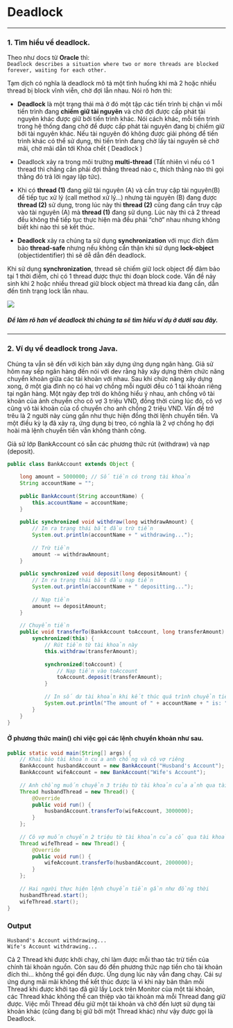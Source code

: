 # Deadlock

-----------
### 1. Tìm hiểu về deadlock.
Theo như docs từ **Oracle** thì: <br />
`Deadlock describes a situation where two or more threads are blocked forever, waiting for each other.` <br />

Tạm dịch có nghĩa là deadlock mô tả một tình huống khi mà 2 hoặc nhiều thread bị block vĩnh viễn, chờ đợi lẫn nhau. Nói rõ hơn thì: 
- **Deadlock** là một trạng thái mà ở đó một tập các tiến trình bị chặn vì mỗi tiến trình đang **chiếm giữ tài nguyên** và chờ đợi được cấp phát tài nguyên khác được giữ bởi tiến trình khác. Nói cách khác, mỗi tiến trình trong hệ thống đang chờ để được cấp phát tài nguyên đang bị chiếm giữ bởi tài nguyên khác. Nếu tài nguyên đó không được giải phóng để tiến trình khác có thể sử dụng, thì tiến trình đang chờ lấy tài nguyên sẽ chờ mãi, chờ mãi dẫn tới Khóa chết ( Deadlock )

- Deadlock xảy ra trong môi trường **multi-thread** (Tất nhiên vì nếu có 1 thread thì chẳng cần phải đợi thằng thread nào c, thích thằng nào thì gọi thằng đó trả lời ngay lập tức).


- Khi có **thread (1)** đang giữ tài nguyên (A) và cần truy cập tài nguyên(B) để tiếp tục xử lý (call method xử lý…) nhưng tài nguyên (B) đang được **thread (2)** sử dụng, trong lúc này thì **thread (2)** cũng đang cần truy cập vào tài nguyên (A) mà **thread (1)** đang sử dụng. Lúc này thì cả 2 thread đều không thể tiếp tục thực hiện mà đều phải “chờ” nhau nhưng không biết khi nào thì sẽ kết thúc.

-  **Deadlock** xảy ra chúng ta sử dụng **synchronization** với mục đích đảm bảo **thread-safe** nhưng nếu không cẩn thận khi sử dụng **lock-object** (objectidentifier) thì sẽ dễ dẫn đến deadlock.

Khi sử dụng **synchronization**, thread sẽ chiếm giữ lock object để đảm bảo tại 1 thời điểm, chỉ có 1 thread được thực thi đoạn block code. Vấn đề nảy sinh khi 2 hoặc nhiều thread giữ block object mà thread kia đang cần, dẫn đến tình trạng lock lẫn nhau.

[![](http://thachleblog.com/wp-content/uploads/2016/10/java-thread-deadlock-crunchify-tutorial.jpg)](http://thachleblog.com/wp-content/uploads/2016/10/java-thread-deadlock-crunchify-tutorial.jpg)

##### Để làm rõ hơn về deadlock thì chúng ta sẽ tìm hiểu ví dụ ở dưới sau đây.
------------

### 2. Ví dụ về deadlock trong Java.
Chúng ta vẫn sẽ đến với kịch bản xây dựng ứng dụng ngân hàng. Giả sử hôm nay sếp ngân hàng đến nói với dev rằng hãy xây dựng thêm chức năng chuyển khoản giữa các tài khoản với nhau. Sau khi chức năng xây dựng xong, ở một gia đình nọ có hai vợ chồng mỗi người đều có 1 tài khoản riêng tại ngân hàng. Một ngày đẹp trời do không hiểu ý nhau, anh chồng vô tài khoản của ảnh chuyển cho cô vợ 3 triệu VND, đồng thời cùng lúc đó, cô vợ cũng vô tài khoản của cổ chuyển cho anh chồng 2 triệu VND. Vấn đề trớ trêu là 2 người này cùng gần như thực hiện đồng thời lệnh chuyển tiền. Và một điều kỳ lạ đã xảy ra, ứng dụng bị treo, có nghĩa là 2 vợ chồng họ đợi hoài mà lệnh chuyển tiền vẫn không thành công. 

Giả sử lớp BankAccount có sẵn các phương thức rút (withdraw) và nạp (deposit).

```java
public class BankAccount extends Object {
     
    long amount = 5000000; // Số tiền có trong tài khoản
    String accountName = "";
     
    public BankAccount(String accountName) {
        this.accountName = accountName;
    }
 
    public synchronized void withdraw(long withdrawAmount) {
        // In ra trạng thái bắt đầu trừ tiền
        System.out.println(accountName + " withdrawing...");
         
        // Trừ tiền
        amount -= withdrawAmount;
    }
     
    public synchronized void deposit(long depositAmount) {
        // In ra trạng thái bắt đầu nạp tiền
        System.out.println(accountName + " depositting...");
         
        // Nạp tiền
        amount += depositAmount;
    }
     
	// Chuyển tiền
    public void transferTo(BankAccount toAccount, long transferAmount) {
        synchronized(this) {
            // Rút tiền từ tài khoản này
            this.withdraw(transferAmount);
             
            synchronized(toAccount) {
                // Nạp tiền vào toAccount
                toAccount.deposit(transferAmount);
            }
             
            // In số dư tài khoản khi kết thúc quá trình chuyển tiền
            System.out.println("The amount of " + accountName + " is: " + amount);
        }
    }
}
```
#### Ở phương thức main() chỉ việc gọi các lệnh chuyển khoản như sau.

```java
public static void main(String[] args) {
    // Khai báo tài khoản của anh chồng và cô vợ riêng
    BankAccount husbandAccount = new BankAccount("Husband's Account");
    BankAccount wifeAccount = new BankAccount("Wife's Account");
 
    // Anh chồng muốn chuyển 3 triệu từ tài khoản của ảnh qua tài khoản cô vợ
    Thread husbandThread = new Thread() {
        @Override
        public void run() {
            husbandAccount.transferTo(wifeAccount, 3000000);
        }
    };
 
    // Cô vợ muốn chuyển 2 triệu từ tài khoản của cổ qua tài khoản của anh chồng
    Thread wifeThread = new Thread() {
        @Override
        public void run() {
            wifeAccount.transferTo(husbandAccount, 2000000);
        }
    };
 
    // Hai người thực hiện lệnh chuyển tiền gần như đồng thời
    husbandThread.start();
    wifeThread.start();
}
```
### Output
	Husband's Account withdrawing...
	Wife's Account withdrawing...

Cả 2 Thread khi được khởi chạy, chỉ làm được mỗi thao tác trừ tiền của chính tài khoản nguồn. Còn sau đó đến phương thức nạp tiền cho tài khoản đích thì… không thể gọi đến được. Ứng dụng lúc này vẫn đang chạy. Cái sự ứng dụng mãi mãi không thể kết thúc được là vì khi này bản thân mỗi Thread khi được khởi tạo đã giữ lấy Lock trên Monitor của một tài khoản, các Thread khác không thể can thiệp vào tài khoản mà mỗi Thread đang giữ được. Việc mỗi Thread đều giữ một tài khoản và chờ đến lượt sử dụng tài khoản khác (cũng đang bị giữ bởi một Thread khác) như vậy được gọi là Deadlock.


